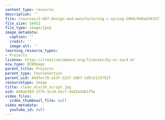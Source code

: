 ```yaml
---
content_type: resource
description: ''
file: /courses/2-007-design-and-manufacturing-i-spring-2009/840ab38337753cc041cfd1d2a3db1f5e_clean_elvish_script.jpg
file_size: 16452
file_type: image/jpeg
image_metadata:
  caption: ''
  credit: ''
  image-alt: ''
learning_resource_types:
- Projects
license: https://creativecommons.org/licenses/by-nc-sa/4.0/
ocw_type: OCWImage
parent_title: Projects
parent_type: CourseSection
parent_uid: 84dfecf8-a23f-522f-3d67-1d5c5133752f
resourcetype: Image
title: clean_elvish_script.jpg
uid: 840ab383-3775-3cc0-41cf-d1d2a3db1f5e
video_files:
  video_thumbnail_file: null
video_metadata:
  youtube_id: null
---
```

